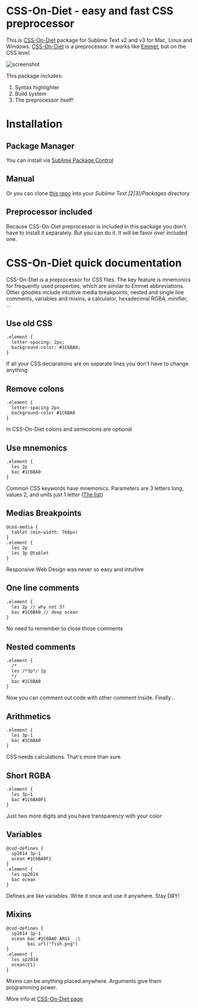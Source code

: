 CSS-On-Diet - easy and fast CSS preprocessor
============================================

This is [CSS-On-Diet](http://www.cofoh.com/css-on-diet) package for Sublime Text v2 and v3 for Mac, Linux and Windows. 
[CSS-On-Diet](http://www.cofoh.com/css-on-diet) is a preprocessor. It works like [Emmet](http://emmet.io/), but on the CSS level.  

![screenshot](https://raw.github.com/wyderkat/css-on-diet--sublime-text/master/screenshot.gif)

This package includes:

1.  Syntax highlighter
2.  Build system
3.  The preprocessor itself!

Installation
============

Package Manager
---------------
You can install via [Sublime Package Control](http://wbond.net/sublime_packages/package_control)

Manual
------
Or you can clone [this repo](https://github.com/wyderkat/css-on-diet--sublime-text) into your *Sublime Text [2|3]/Packages* directory

Preprocessor included
---------------------
Because CSS-On-Diet preprocessor is included in this package you don't have to install it separately. But you can do it. It will be favor over included one.

CSS-On-Diet quick documentation
===============================

CSS-On-Diet is a preprocessor for CSS files. The key feature is mnemonics for frequently used properties, which are similar to Emmet abbreviations. Other goodies include intuitive media breakpoints, nested and single line comments, variables and mixins, a calculator, hexadecimal RGBA, minifier, ...

Use old CSS
-----------

    .element {
      letter-spacing: 2px;
      background-color: #1C6BA0;
    }

If all your CSS declarations are on separate lines you don't have to change anything

Remove colons
-------------

    .element {
      letter-spacing 2px
      background-color #1C6BA0
    }

In CSS-On-Diet colons and semicolons are optional

Use mnemonics
-------------

    .element {
      les 2p
      bac #1C6BA0
    }

Common CSS keywords have mnemonics. Parameters are 3 letters long, values 2, and units just 1 letter ([The list](http://www.cofoh.com/css-on-diet-LATEST))

Medias Breakpoints
------------------

    @cod-media {
      tablet (min-width: 768px)
    }
    .element {
      les 2p
      les 3p @tablet
    }

Responsive Web Design was never so easy and intuitive

One line comments
-----------------

    .element {
      les 2p // why not 3?
      bac #1C6BA0 // deep ocean
    }

No need to remember to close those comments

Nested comments
---------------

    .element {
      /*
      les /*3p*/ 2p
      */
      bac #1C6BA0
    }

Now you can comment out code with other comment inside. Finally...
 
Arithmetics
-----------

    .element {
      les 3p-1
      bac #1C6BA0
    }

CSS needs calculations. That's more than sure.

Short RGBA
----------

    .element {
      les 3p-1
      bac #1C6BA0F1
    }

Just two more digits and you have transparency with your color

Variables
---------

    @cod-defines {
      sp2014 3p-1
      ocean #1C6BA0F1
    }
    .element {
      les sp2014
      bac ocean
    }

Defines are like variables. Write it once and use it anywhere. Stay DRY!

Mixins
------

    @cod-defines {
      sp2014 3p-1
      ocean bac #1C6BA0_ARG1_ ;\
            bai url("fish.png")
    }
    .element {
      les sp2014
      ocean(F1)
    }

Mixins can be anything placed anywhere. Arguments give them programming power.

More info at [CSS-On-Diet page](http://www.cofoh.com/css-on-diet)
